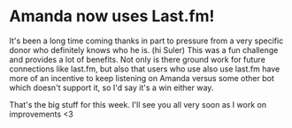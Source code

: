 # Amanda now uses Last.fm!
It's been a long time coming thanks in part to pressure from a very specific donor who definitely knows who he is. (hi Suler)
This was a fun challenge and provides a lot of benefits. Not only is there ground work for future connections like last.fm, but also that users who use also use last.fm have more of an incentive to keep listening on Amanda versus some other bot which doesn't support it, so I'd say it's a win either way.

That's the big stuff for this week. I'll see you all very soon as I work on improvements <3
